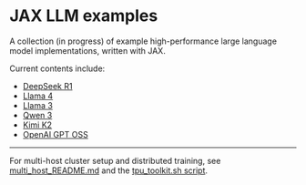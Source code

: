 # JAX LLM examples

A collection (in progress) of example high-performance large language model
implementations, written with JAX.

Current contents include:

* [DeepSeek R1](deepseek_r1_jax/)
* [Llama 4](llama4/)
* [Llama 3](llama3/)
* [Qwen 3](qwen3/)
* [Kimi K2](kimi_k2/)
* [OpenAI GPT OSS](gpt_oss/)

---

For multi-host cluster setup and distributed training, see [multi_host_README.md](./multi_host_README.md) and the [tpu_toolkit.sh script](./misc/tpu_toolkit.sh).
